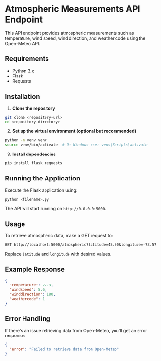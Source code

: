 # Atmospheric Measurements API Endpoint

This API endpoint provides atmospheric measurements such as temperature, wind speed, wind direction, and weather code using the Open-Meteo API.

## Requirements

* Python 3.x
* Flask
* Requests

## Installation

1. **Clone the repository**

```bash
git clone <repository-url>
cd <repository-directory>
```

2. **Set up the virtual environment (optional but recommended)**

```bash
python -m venv venv
source venv/bin/activate  # On Windows use: venv\Scripts\activate
```

3. **Install dependencies**

```bash
pip install flask requests
```

## Running the Application

Execute the Flask application using:

```bash
python <filename>.py
```

The API will start running on `http://0.0.0.0:5000`.

## Usage

To retrieve atmospheric data, make a GET request to:

```
GET http://localhost:5000/atmospheric?latitude=45.50&longitude=-73.57
```

Replace `latitude` and `longitude` with desired values.

## Example Response

```json
{
  "temperature": 22.3,
  "windspeed": 5.6,
  "winddirection": 180,
  "weathercode": 1
}
```

## Error Handling

If there's an issue retrieving data from Open-Meteo, you'll get an error response:

```json
{
  "error": "Failed to retrieve data from Open-Meteo"
}
```

